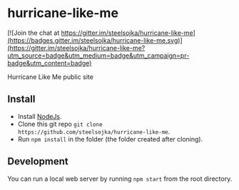 hurricane-like-me
=================

[![Join the chat at https://gitter.im/steelsojka/hurricane-like-me](https://badges.gitter.im/steelsojka/hurricane-like-me.svg)](https://gitter.im/steelsojka/hurricane-like-me?utm_source=badge&utm_medium=badge&utm_campaign=pr-badge&utm_content=badge)

Hurricane Like Me public site

Install
-------

- Install [NodeJs](https://nodejs.org/en/).
- Clone this git repo `git clone https://github.com/steelsojka/hurricane-like-me`.
- Run `npm install` in the folder (the folder created after cloning).

Development
-----------

You can run a local web server by running `npm start` from the root directory.
